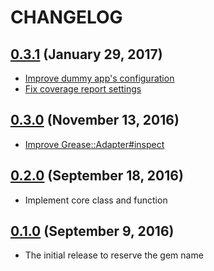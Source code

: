 # CHANGELOG
## [0.3.1](https://github.com/yasaichi/grease/releases/tag/v0.3.1) (January 29, 2017)
* [Improve dummy app's configuration](https://github.com/yasaichi/grease/pull/8)
* [Fix coverage report settings](https://github.com/yasaichi/grease/pull/7)

## [0.3.0](https://github.com/yasaichi/grease/releases/tag/v0.3.0) (November 13, 2016)
* [Improve Grease::Adapter#inspect](https://github.com/yasaichi/grease/pull/6)

## [0.2.0](https://github.com/yasaichi/grease/releases/tag/v0.2.0) (September 18, 2016)
* Implement core class and function

## [0.1.0](https://github.com/yasaichi/grease/releases/tag/v0.1.0) (September 9, 2016)
* The initial release to reserve the gem name
